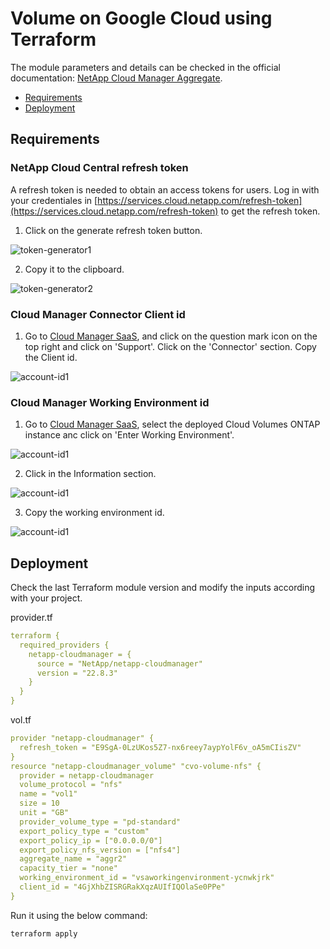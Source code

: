 # Volume on Google Cloud using Terraform

The module parameters and details can be checked in the official documentation: [NetApp Cloud Manager Aggregate](https://registry.terraform.io/providers/NetApp/netapp-cloudmanager/latest/docs/resources/cvo_volume).

* [Requirements](#requirements)
* [Deployment](#deployment)

## Requirements

### NetApp Cloud Central refresh token

A refresh token is needed to obtain an access tokens for users. Log in with your credentiales in [https://services.cloud.netapp.com/refresh-token](https://services.cloud.netapp.com/refresh-token) to get the refresh token. 

1. Click on the generate refresh token button.

![token-generator1](./../pics/cloudmanager_token_generator01.jpg)

2. Copy it to the clipboard.

![token-generator2](./../pics/cloudmanager_token_generator02.jpg)

### Cloud Manager Connector Client id

1. Go to [Cloud Manager SaaS](https://cloudmanager.netapp.com/support-dashboard/connector), and click on the question mark icon on the top right and click on 'Support'. Click on the 'Connector' section. Copy the Client id.

![account-id1](./../pics/cloudmanager_client_id01.jpg)

### Cloud Manager Working Environment id

1. Go to [Cloud Manager SaaS](https://cloudmanager.netapp.com/), select the deployed Cloud Volumes ONTAP instance anc click on 'Enter Working Environment'.

![account-id1](./../pics/cloudmanager_working_environment_id01.jpg)

2. Click in the Information section.

![account-id1](./../pics/cloudmanager_working_environment_id02.jpg)

3. Copy the working environment id. 

![account-id1](./../pics/cloudmanager_working_environment_id03.jpg)

## Deployment

Check the last Terraform module version and modify the inputs according with your project.

provider.tf
```yaml
terraform {
  required_providers {
    netapp-cloudmanager = {
      source = "NetApp/netapp-cloudmanager"
      version = "22.8.3"
    }
  }
}
```

vol.tf
```yaml
provider "netapp-cloudmanager" {
  refresh_token = "E9SgA-0LzUKos5Z7-nx6reey7aypYolF6v_oA5mCIisZV"
}
resource "netapp-cloudmanager_volume" "cvo-volume-nfs" {
  provider = netapp-cloudmanager
  volume_protocol = "nfs"
  name = "vol1"
  size = 10
  unit = "GB"
  provider_volume_type = "pd-standard"
  export_policy_type = "custom"
  export_policy_ip = ["0.0.0.0/0"]
  export_policy_nfs_version = ["nfs4"]
  aggregate_name = "aggr2"
  capacity_tier = "none"
  working_environment_id = "vsaworkingenvironment-ycnwkjrk"
  client_id = "4GjXhbZISRGRakXqzAUIfIQOlaSe0PPe"
}
```

Run it using the below command:
```shell
terraform apply
```